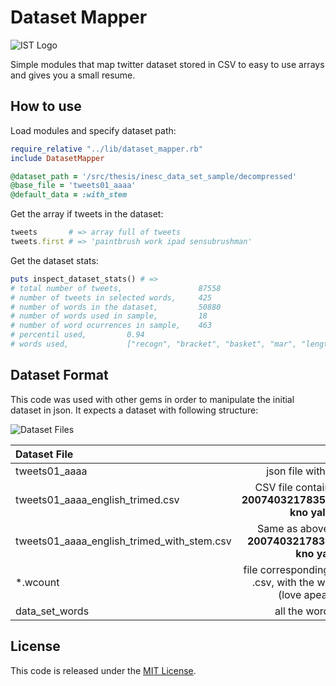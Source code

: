 # Dataset Mapper

![IST Logo](http://tecnico.ulisboa.pt/img/tecnico.png)

Simple modules that map twitter dataset stored in CSV to easy to use arrays and gives you a small resume.

## How to use

Load modules and specify dataset path:

~~~ruby
require_relative "../lib/dataset_mapper.rb"
include DatasetMapper

@dataset_path = '/src/thesis/inesc_data_set_sample/decompressed' 
@base_file = 'tweets01_aaaa'
@default_data = :with_stem
~~~

Get the array if tweets in the dataset:
~~~ruby
tweets       # => array full of tweets
tweets.first # => 'paintbrush work ipad sensubrushman' 
~~~

Get the dataset stats:
~~~ruby
puts inspect_dataset_stats() # =>
# total number of tweets,                 87558
# number of tweets in selected words,     425
# number of words in the dataset,         50880
# number of words used in sample,         18
# number of word ocurrences in sample,    463
# percentil used,         0.94
# words used,             ["recogn", "bracket", "basket", "mar", "length", "initi", "dye", "eras", "tradit", "liverpol", "delici", "advantag", "robot", "potus", "belief", "volum", "hok", "thirstythursday"]
~~~

## Dataset Format
This code was used with other gems in order to manipulate the initial dataset in json. It expects a dataset with following structure:

![Dataset Files](https://photos-3.dropbox.com/t/0/AAAqwKhNWq4aAAArxp8ZfxgeUvFx6NJojuXBsZvcvJaNfg/12/3217572/png/1024x768/3/1404396000/0/2/Screen%20Shot%202014-07-03%20at%2013.08.24.png/SGXIz-csRI3gIRcBk-L6o3vpuVjRivfFxd3xhZfLvzU)



| Dataset File  | Use             |
|:------------- |:---------------:| 
| tweets01_aaaa      | json file with tweets captured by INESC-id | 
| tweets01\_aaaa\_english\_trimed.csv      | CSV file containing tweets coma separated. Ex: **200740321783578624,ReRoc_Rochi_KTB,females kno yal jus sit nigas job supose** |
| tweets01\_aaaa\_english\_trimed\_with_stem.csv      | Same as above but with stemming applied. Ex: **200740321783578624,ReRoc_Rochi_KTB,femal kno yal jus sit niga job supos**        | 
| *.wcount | file corresponding to the file with same finished with .csv, with the words that appear are summed. Ex (love apeard 4253 times ): **love,4253** | 
| data\_set\_words | all the words that appear in the dataset |


## License

This code is released under the [MIT License](http://www.opensource.org/licenses/MIT).